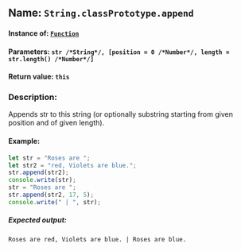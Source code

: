 ## Name: `String.classPrototype.append`

#### Instance of: [`Function`](Function.md)

#### Parameters: `str /*String*/, [position = 0 /*Number*/, length = str.length() /*Number*/]`

#### Return value: `this`

### Description:

Appends str to this string (or optionally 
substring starting from given position 
and of given length).

#### Example:

```js
let str = "Roses are ";
let str2 = "red, Violets are blue.";
str.append(str2);
console.write(str);
str = "Roses are ";
str.append(str2, 17, 5);
console.write(" | ", str);
```

##### Expected output:

```
Roses are red, Violets are blue. | Roses are blue.
```

